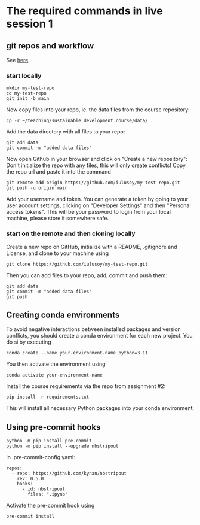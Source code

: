 # The required commands in live session 1

## git repos and workflow

See [here](https://docs.github.com/en/get-started/getting-started-with-git/managing-remote-repositories).
### start locally
```
mkdir my-test-repo
cd my-test-repo
git init -b main
```
Now copy files into your repo, ie. the data files from the course repository:
```
cp -r ~/teaching/sustainable_development_course/data/ .
```
Add the data directory with all files to your repo:
```
git add data
git commit -m "added data files"
```
Now open Github in your browser and click on "Create a new repository": Don't initialize the repo with any files, this will only create conflicts!
Copy the repo url and paste it into the command
```
git remote add origin https://github.com/iulusoy/my-test-repo.git
git push -u origin main
```
Add your username and token. You can generate a token by going to your user account settings, clicking on "Developer Settings" and then "Personal access tokens". This will be your password to login from your local machine, please store it somewhere safe.

### start on the remote and then cloning locally
Create a new repo on GitHub, initialize with a README, .gitignore and License, and clone to your machine using 
```
git clone https://github.com/iulusoy/my-test-repo.git
```
Then you can add files to your repo, add, commit and push them:
```
git add data
git commit -m "added data files"
git push
```

## Creating conda environments
To avoid negative interactions between installed packages and version conflicts, you should create a conda environment for each new project. You do si by executing 
```
conda create --name your-environment-name python=3.11
```
You then activate the environment using 
```
conda activate your-environment-name
```
Install the course requirements via the repo from assignment #2: 
```
pip install -r requirements.txt
```
This will install all necessary Python packages into your conda environment.

## Using pre-commit hooks
```
python -m pip install pre-commit
python -m pip install --upgrade nbstripout
```
in .pre-commit-config.yaml:
```
repos:
  - repo: https://github.com/kynan/nbstripout
    rev: 0.5.0
    hooks:
      - id: nbstripout
        files: ".ipynb"
```
Activate the pre-commit hook using
```
pre-commit install
```